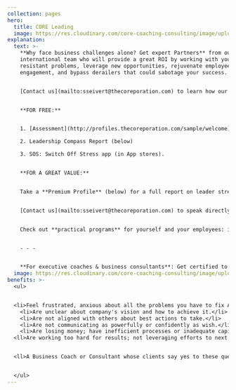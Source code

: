 ```yaml
---
collection: pages
hero:
  title: CORE Leading
  image: https://res.cloudinary.com/core-coaching-consulting/image/upload/v1596493058/pexels-pixabay-161154_uftaqi.jpg
explanation:
  text: >-
    **Why face business challenges alone? Get expert Partners** from our
    international team who will provide a great ROI by working with you to solve
    resistant problems, leverage new opportunities, rejuvenate employee
    engagement, and bypass derailers that could sabotage your success. 


    [Contact us](mailto:sseivert@thecoreporation.com) to learn how our data-driven, agile, holistic *Balancing Act* approach will build a solid, systemic strategy, then remove obstacles to its implementation. Get pragmatic diagnostics and processes that will connect the dots of your company's values, vision, and mission--then integrate your efforts to increase effectiveness and optimize results for your business, teams, and yourself.


    **FOR FREE:**


    1. [Assessment](http://profiles.thecoreporation.com/sample/welcome) of your greatest leadership strength and liability

    2. Leadership Compass Report (below)

    3. SOS: Switch Off Stress app (in App stores).


    **FOR A GREAT VALUE:**


    Take a **Premium Profile** (below) for a full report on leader strengths & weaknesses. 


    [Contact us](mailto:sseivert@thecoreporation.com) to speak directly to a member of our Core Business Team. 


    Check out **practical programs** for yourself and your employees: improve Productivity, reduce Procrastination, eliminate Stress and build a new kind of power for Leadership.


    - - -


    **For executive coaches & business consultants**: Get certified to use *The Balancing Act's* powerful processes, programs, and diagnostic profiles for leaders, teams, and organizations.
  image: https://res.cloudinary.com/core-coaching-consulting/image/upload/v1615059260/2_people_on_Mountain_summit_fojmga.jpg
benefits: >-
  <ul>


  <li>Feel frustrated, anxious about all the problems you have to fix ASAP.</li>
    <li>Are unclear about company's vision and how to achieve it.</li>
    <li>Are not aligned with others about best actions to take.</li>
    <li>Are not communicating as powerfully or confidently as wish.</li>
    <li>Are losing money; have inefficient processes or inadequate capital.</li>
  <ll>Are working too hard for results; not leveraging efforts to next success.</li>


  <ll>A Business Coach or Consultant whose clients say yes to these questions. </li>


  </ul>
---
```

